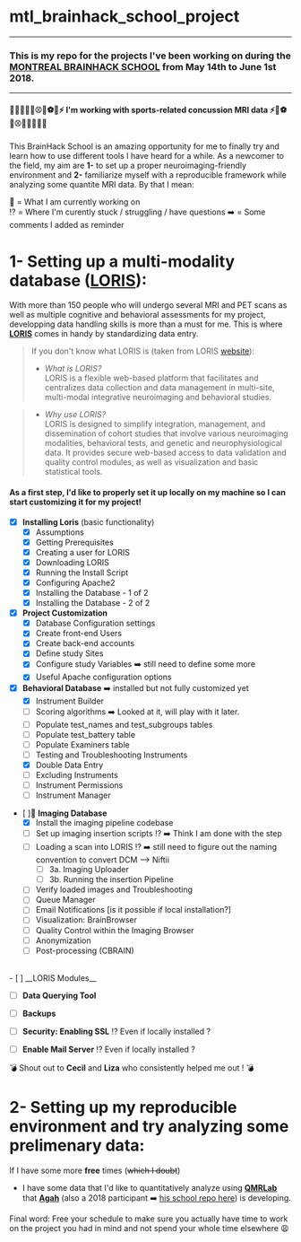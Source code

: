 # mtl_brainhack_school_project
---
### This is my repo for the projects I've been working on during the [MONTREAL BRAINHACK SCHOOL](https://brainhackmtl.github.io/school2018/) from May 14th to June 1st 2018.
***
####  :dizzy::boxing_glove::woman_cartwheeling::rugby_football::baseball::basketball::soccer::football::zap: I'm working with sports-related concussion MRI data :zap::football::soccer::basketball::baseball::rugby_football::men_wrestling::boxing_glove::dizzy:

This BrainHack School is an amazing opportunity for me to finally try and learn how to use different tools I have heard for a while. As a newcomer to the field, my aim are __1-__ to set up a proper neuroimaging-friendly environment and __2-__ familiarize myself with a reproducible framework while analyzing some quantite MRI data. By that I mean:

:pushpin: = What I am currently working on <br>
:interrobang: = Where I'm curently stuck / struggling / have questions
:arrow_right: = Some comments I added as reminder

# 1- Setting up a multi-modality database (__[LORIS](http://loris.ca/)__):

 With more than 150 people who will undergo several MRI and PET scans as well as multiple cognitive and behavioral assessments for my project, developping data handling skills is more than a must for me. This is where __[LORIS](http://loris.ca/)__ comes in handy by standardizing data entry.

 > If you don't know  what LORIS is (taken from LORIS [website](http://loris.ca/)):
 > - _What is LORIS?_ <br>
  LORIS is a flexible web-based platform that facilitates and centralizes data collection and data management in multi-site, multi-modal integrative neuroimaging and behavioral studies.


> - _Why use LORIS?_ <br>
 LORIS is designed to simplify integration, management, and dissemination of cohort studies that involve various neuroimaging modalities, behavioral tests, and genetic and neurophysiological data. It provides secure web-based access to data validation and quality control modules, as well as visualization and basic statistical tools.

#### As a first step, I'd like to properly set it up locally on my machine so I can start customizing it for my project!

- [x] __Installing Loris__ (basic functionality)
  - [x] Assumptions
  - [x] Getting Prerequisites
  - [x] Creating a user for LORIS
  - [x] Downloading LORIS
  - [x] Running the Install Script
  - [x] Configuring Apache2
  - [x] Installing the Database - 1 of 2
  - [x] Installing the Database - 2 of 2 <br>
- [x] __Project Customization__
  - [x] Database Configuration settings
  - [x] Create front-end Users
  - [x] Create back-end accounts
  - [x] Define study Sites
  - [x] Configure study Variables :arrow_right: still need to define some more
  - [x] Useful Apache configuration options <br>
- [x] __Behavioral Database__ :arrow_right: installed but not fully customized yet
  - [x] Instrument Builder
  - [ ] Scoring algorithms :arrow_right: Looked at it, will play with it later.
  - [ ] Populate test_names and test_subgroups tables
  - [ ] Populate test_battery table
  - [ ] Populate Examiners table
  - [ ] Testing and Troubleshooting Instruments
  - [x] Double Data Entry
  - [ ] Excluding Instruments
  - [ ] Instrument Permissions
  - [ ] Instrument Manager
- [ ]:pushpin: __Imaging Database__<br>
  - [x] Install the imaging pipeline codebase
  - [ ] Set up imaging insertion scripts :interrobang: :arrow_right: Think I am done with the step
  - [ ] Loading a scan into LORIS :interrobang: :arrow_right: still need to figure out the naming convention to convert DCM --> Niftii
    - [ ] 3a. Imaging Uploader
    - [ ] 3b. Running the insertion Pipeline
  - [ ] Verify loaded images and Troubleshooting
  - [ ] Queue Manager
  - [ ] Email Notifications [is it possible if local installation?]
  - [ ] Visualization: BrainBrowser
  - [ ] Quality Control within the Imaging Browser
  - [ ] Anonymization
  - [ ] Post-processing (CBRAIN)
<br>
- [ ] __LORIS Modules__

- [ ] __Data Querying Tool__

- [ ] __Backups__

- [ ] __Security: Enabling SSL__ :interrobang: Even if locally installed ?

- [ ] __Enable Mail Server__ :interrobang: Even if locally installed ?

:bomb: Shout out to __Cecil__ and __Liza__ who consistently helped me out ! :bomb:

# 2- Setting up my reproducible environment and try analyzing some prelimenary data:

If I have some more __free__ times (~~which I doubt~~)
* I have some data that I'd like to quantitatively analyze using __[QMRLab](https://github.com/neuropoly/qMRLab)__ that __[Agah](https://github.com/agahkarakuzu)__ (also a 2018 participant :arrow_right: [his school repo here](https://github.com/mtl-brainhack-school-2018/agahkarakuzu)) is developing.

Final word: Free your schedule to make sure you actually have time to work on the project you had in mind and not spend your whole time elsewhere :weary:
